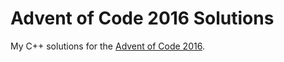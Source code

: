 # Advent of Code 2016 Solutions
My C++ solutions for the [Advent of Code 2016](https://adventofcode.com/2016).
